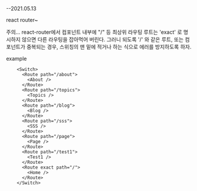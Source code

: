 --2021.05.13

react router~

주의...
react-router에서
<Switch> 컴포넌트 내부에
"/" 등 최상위 라우팅 루트는 'exact' 로 명시하지 않으면
다른 라우팅을 잡아먹어 버린다.
그러니 되도록 '/' 와 같은 루트, 또는 컴포넌트가 중복되는 경우,
스위칭의 맨 밑에 적거나 하는 식으로 에러를 방지하도록 하자.


example

        <Switch>
          <Route path="/about">
            <About />
          </Route>
          <Route path="/topics">
            <Topics />
          </Route>
          <Route path="/blog">
            <Blog />
          </Route>
          <Route path="/sss">
            <SSS />
          </Route>
          <Route path="/page">
            <Page />
          </Route>
          <Route path="/test1">
            <Test1 />
          </Route>
          <Route exact path="/">
            <Home />
          </Route>          
        </Switch>





